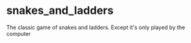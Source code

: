 # snakes_and_ladders
The classic game of snakes and ladders. Except it's only played by the computer
